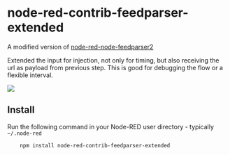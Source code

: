 node-red-contrib-feedparser-extended
========================

A modified version of [node-red-node-feedparser2](https://github.com/RayPS/node-red-contrib-feedparser-2) 

Extended the input for injection, not only for timing, but also receiving the url as payload from previous step. 
This is good for debugging the flow or a flexible interval.

![](screenshot.png)


Install
-------

Run the following command in your Node-RED user directory - typically `~/.node-red`

        npm install node-red-contrib-feedparser-extended

